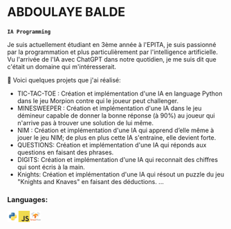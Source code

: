 # ABDOULAYE BALDE

**`IA Programming`**

Je suis actuellement étudiant en 3ème année à l'EPITA, je suis passionné par la programmation et plus particulièrement par l'intelligence artificielle. Vu l'arrivée de l'IA avec ChatGPT dans notre quotidien, je me suis dit que c'était un domaine qui m'intéresserait.

🌱 Voici quelques projets que j'ai réalisé:
- TIC-TAC-TOE : 
    Création et implémentation d'une IA en language Python dans le jeu Morpion contre qui le joueur peut challenger.
- MINESWEEPER : 
    Création et implémentation d'une IA dans le jeu démineur capable de donner la bonne réponse (à 90%) au joueur qui n'arrive pas à trouver une solution de lui même.
- NIM : 
    Création et implémentation d'une IA qui apprend d’elle même à jouer le jeu NIM; de plus en plus cette IA s'entraine, elle devient forte.
- QUESTIONS: 
    Création et implémentation d'une IA qui réponds aux questions en faisant des phrases.
- DIGITS: 
    Création et implémentation d'une IA qui reconnait des chiffres qui sont écris à la main.
- Knights:
    Création et implémentation d'une IA qui résout un puzzle du jeu "Knights and Knaves" en faisant des déductions.
...

### Languages:
<img align="left" alt="Python" width="26px" src="https://raw.githubusercontent.com/github/explore/master/topics/python/python.png" />
<img align="left" alt="Javascript" width="26px" src="https://raw.githubusercontent.com/github/explore/master/topics/javascript/javascript.png" />
<img align="left" alt="Tensorflow" width="26px" src="https://raw.githubusercontent.com/github/explore/master/topics/tensorflow/tensorflow.png" />
